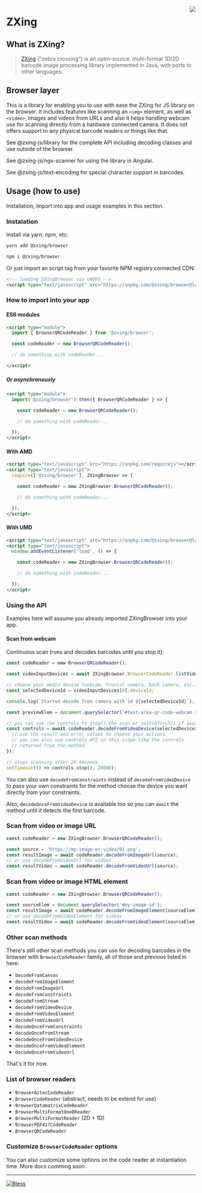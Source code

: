 [<img align="right" src="https://raw.github.com/wiki/zxing/zxing/zxing-logo.png"/>][1]

# ZXing

## What is ZXing?

> [ZXing][1] ("zebra crossing") is an open-source, multi-format 1D/2D barcode image processing library implemented in Java, with ports to other languages.

## Browser layer

This is a library for enabling you to use with ease the ZXing for JS library on the browser. It includes features like scanning an `<img>` element, as well as `<video>`, images and videos from URLs and also it helps handling webcam use for scanning directly from a hardware connected camera. It does not offers support to any physical barcode readers or things like that.

See @zxing-js/library for the complete API including decoding classes and use outside of the browser.

See @zxing-js/ngx-scanner for using the library in Angular.

See @zxing-js/text-encoding for special character support in barcodes.

## Usage (how to use)

Installation, import into app and usage examples in this section.

### Instalation

Install via yarn, npm, etc:

```bash
yarn add @zxing/browser
```

```bash
npm i @zxing/browser
```

Or just import an script tag from your favorite NPM registry connected CDN:

```html
<!-- loading ZXingBrowser via UNPKG -->
<script type="text/javascript" src="https://unpkg.com/@zxing/browser@latest"></script>
```

### How to import into your app

#### ES6 modules

```html
<script type="module">
  import { BrowserQRCodeReader } from '@zxing/browser';

  const codeReader = new BrowserQRCodeReader();

  // do something with codeReader...

</script>
```

##### Or asynchronously

```html
<script type="module">
  import('@zxing/browser').then({ BrowserQRCodeReader } => {

    const codeReader = new BrowserQRCodeReader();

    // do something with codeReader...

  });
</script>
```

#### With AMD

```html
<script type="text/javascript" src="https://unpkg.com/requirejs"></script>
<script type="text/javascript">
  require(['@zxing/browser'], ZXingBrowser => {

    const codeReader = new ZXingBrowser.BrowserQRCodeReader();

    // do something with codeReader...

  });
</script>
```

#### With UMD

```html
<script type="text/javascript" src="https://unpkg.com/@zxing/browser@latest"></script>
<script type="text/javascript">
  window.addEventListener('load', () => {

    const codeReader = new ZXingBrowser.BrowserQRCodeReader();

    // do something with codeReader...

  });
</script>
```

### Using the API

Examples here will assume you already imported ZXingBrowser into your app.

#### Scan from webcam

Continuous scan (runs and decodes barcodes until you stop it):

```typescript
const codeReader = new BrowserQRCodeReader();

const videoInputDevices = await ZXingBrowser.BrowserCodeReader.listVideoInputDevices();

// choose your media device (webcam, frontal camera, back camera, etc.)
const selectedDeviceId = videoInputDevices[0].deviceId;

console.log(`Started decode from camera with id ${selectedDeviceId}`);

const previewElem = document.querySelector('#test-area-qr-code-webcam > video');

// you can use the controls to stop() the scan or switchTorch() if available
const controls = await codeReader.decodeFromVideoDevice(selectedDeviceId, previewElem, (result, error, controls) => {
  // use the result and error values to choose your actions
  // you can also use controls API in this scope like the controls
  // returned from the method.
});

// stops scanning after 20 seconds
setTimeout(() => controls.stop(), 20000);
```

You can also use `decodeFromConstraints` instead of `decodeFromVideoDevice` to pass your own constraints for the method choose the device you want directly from your constraints.

Also, `decodeOnceFromVideoDevice` is available too so you can `await` the method until it detects the first barcode.

### Scan from video or image URL

```javascript
const codeReader = new ZXingBrowser.BrowserQRCodeReader();

const source = 'https://my-image-or-video/01.png';
const resultImage = await codeReader.decodeFromImageUrl(source);
// or use decodeFromVideoUrl for videos
const resultVideo = await codeReader.decodeFromVideoUrl(source);
```

### Scan from video or image HTML element

```javascript
const codeReader = new ZXingBrowser.BrowserQRCodeReader();

const sourceElem = document.querySelector('#my-image-id');
const resultImage = await codeReader.decodeFromImageElement(sourceElem);
// or use decodeFromVideoElement for videos
const resultVideo = await codeReader.decodeFromVideoElement(sourceElem);
```

### Other scan methods

There's still other scan methods you can use for decoding barcodes in the browser with `BrowserCodeReader` family, all of those and previous listed in here:

- `decodeFromCanvas`
- `decodeFromImageElement`
- `decodeFromImageUrl`
- `decodeFromConstraints`
- `decodeFromStream`
- `decodeFromVideoDevice`
- `decodeFromVideoElement`
- `decodeFromVideoUrl`
- `decodeOnceFromConstraints`
- `decodeOnceFromStream`
- `decodeOnceFromVideoDevice`
- `decodeOnceFromVideoElement`
- `decodeOnceFromVideoUrl`

That's it for now.

### List of browser readers

- `BrowserAztecCodeReader`
- `BrowserCodeReader` (abstract, needs to be extend for use)
- `BrowserDatamatrixCodeReader`
- `BrowserMultiFormatOneDReader`
- `BrowserMultiFormatReader` (2D + 1D)
- `BrowserPDF417CodeReader`
- `BrowserQRCodeReader`

### Customize `BrowserCodeReader` options

You can also customize some options on the code reader at instantiation time. More docs comming soon.

---

[![Bless](https://cdn.rawgit.com/LunaGao/BlessYourCodeTag/master/tags/alpaca.svg)](http://lunagao.github.io/BlessYourCodeTag/)

[0]: https://www.npmjs.com/package/@zxing/browser
[1]: https://github.com/zxing/zxing
